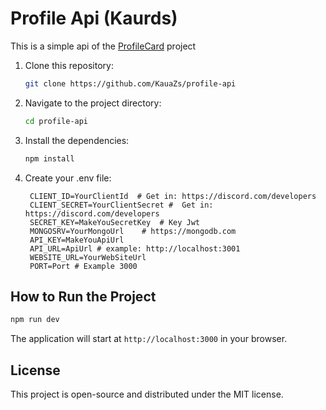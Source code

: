 # Profile Api (Kaurds)
This is a simple api of the [ProfileCard](https://github.com/KauaZs/profile-card) project

1. Clone this repository:
   ```bash
   git clone https://github.com/KauaZs/profile-api
   ```

2. Navigate to the project directory:
   ```bash
   cd profile-api
   ```

3. Install the dependencies:
   ```bash
   npm install
   ```

4. Create your .env file:
   ```env
    CLIENT_ID=YourClientId  # Get in: https://discord.com/developers
    CLIENT_SECRET=YourClientSecret #  Get in: https://discord.com/developers
    SECRET_KEY=MakeYouSecretKey  # Key Jwt
    MONGOSRV=YourMongoUrl    # https://mongodb.com
    API_KEY=MakeYouApiUrl   
    API_URL=ApiUrl # example: http://localhost:3001
    WEBSITE_URL=YourWebSiteUrl 
    PORT=Port # Example 3000
   ```

## How to Run the Project

```bash
npm run dev
```

The application will start at `http://localhost:3000` in your browser.


## License

This project is open-source and distributed under the MIT license.
